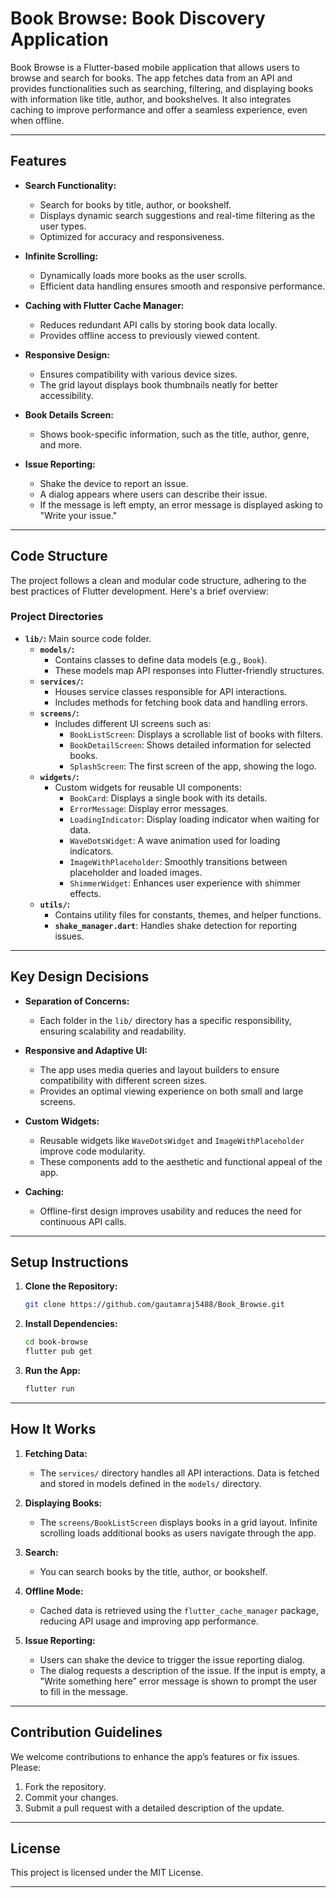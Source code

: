 # **Book Browse: Book Discovery Application**

Book Browse is a Flutter-based mobile application that allows users to browse and search for books. The app fetches data from an API and provides functionalities such as searching, filtering, and displaying books with information like title, author, and bookshelves. It also integrates caching to improve performance and offer a seamless experience, even when offline.

---

## **Features**
- **Search Functionality:** 
  - Search for books by title, author, or bookshelf.
  - Displays dynamic search suggestions and real-time filtering as the user types.
  - Optimized for accuracy and responsiveness.

- **Infinite Scrolling:** 
  - Dynamically loads more books as the user scrolls.
  - Efficient data handling ensures smooth and responsive performance.

- **Caching with Flutter Cache Manager:** 
  - Reduces redundant API calls by storing book data locally.
  - Provides offline access to previously viewed content.

- **Responsive Design:**
  - Ensures compatibility with various device sizes.
  - The grid layout displays book thumbnails neatly for better accessibility.

- **Book Details Screen:**
  - Shows book-specific information, such as the title, author, genre, and more.

- **Issue Reporting:**
  - Shake the device to report an issue.
  - A dialog appears where users can describe their issue.
  - If the message is left empty, an error message is displayed asking to "Write your issue."

---

## **Code Structure**

The project follows a clean and modular code structure, adhering to the best practices of Flutter development. Here's a brief overview:

### **Project Directories**
- **`lib/`:** Main source code folder.
  - **`models/`:** 
    - Contains classes to define data models (e.g., `Book`).
    - These models map API responses into Flutter-friendly structures.
  - **`services/`:** 
    - Houses service classes responsible for API interactions.
    - Includes methods for fetching book data and handling errors.
  - **`screens/`:** 
    - Includes different UI screens such as:
      - `BookListScreen`: Displays a scrollable list of books with filters.
      - `BookDetailScreen`: Shows detailed information for selected books.
      - `SplashScreen`: The first screen of the app, showing the logo.
  - **`widgets/`:** 
    - Custom widgets for reusable UI components:
      - `BookCard`: Displays a single book with its details.
      - `ErrorMessage`: Display error messages.
      - `LoadingIndicator`: Display loading indicator when waiting for data.
      - `WaveDotsWidget`: A wave animation used for loading indicators.
      - `ImageWithPlaceholder`: Smoothly transitions between placeholder and loaded images.
      - `ShimmerWidget`: Enhances user experience with shimmer effects.
  - **`utils/`:**
    - Contains utility files for constants, themes, and helper functions.
    - **`shake_manager.dart`**: Handles shake detection for reporting issues.

---

## **Key Design Decisions**
- **Separation of Concerns:**
  - Each folder in the `lib/` directory has a specific responsibility, ensuring scalability and readability.

- **Responsive and Adaptive UI:**
  - The app uses media queries and layout builders to ensure compatibility with different screen sizes.
  - Provides an optimal viewing experience on both small and large screens.

- **Custom Widgets:**
  - Reusable widgets like `WaveDotsWidget` and `ImageWithPlaceholder` improve code modularity.
  - These components add to the aesthetic and functional appeal of the app.

- **Caching:** 
  - Offline-first design improves usability and reduces the need for continuous API calls.

---

## **Setup Instructions**

1. **Clone the Repository:**
   ```bash
   git clone https://github.com/gautamraj5488/Book_Browse.git
   ```

2. **Install Dependencies:**
   ```bash
   cd book-browse
   flutter pub get
   ```

3. **Run the App:**
   ```bash
   flutter run
   ```

---

## **How It Works**
1. **Fetching Data:**
   - The `services/` directory handles all API interactions. Data is fetched and stored in models defined in the `models/` directory.

2. **Displaying Books:**
   - The `screens/BookListScreen` displays books in a grid layout. Infinite scrolling loads additional books as users navigate through the app.

3. **Search:**
   - You can search books by the title, author, or bookshelf.

4. **Offline Mode:**
   - Cached data is retrieved using the `flutter_cache_manager` package, reducing API usage and improving app performance.

5. **Issue Reporting:**
   - Users can shake the device to trigger the issue reporting dialog.
   - The dialog requests a description of the issue. If the input is empty, a "Write something here" error message is shown to prompt the user to fill in the message.

---

## **Contribution Guidelines**

We welcome contributions to enhance the app’s features or fix issues. Please:
1. Fork the repository.
2. Commit your changes.
3. Submit a pull request with a detailed description of the update.

---

## **License**
This project is licensed under the MIT License.

---